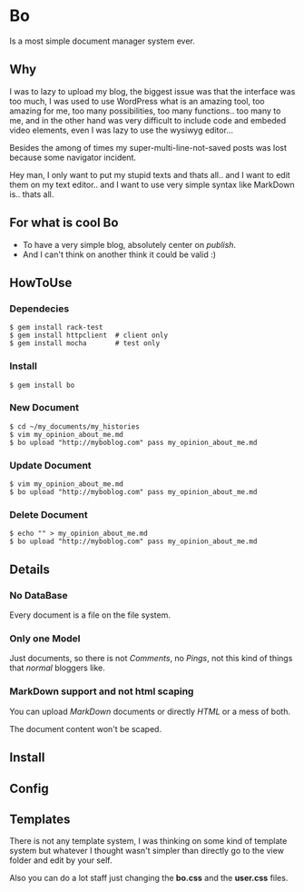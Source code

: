 Bo
===========

Is a most simple document manager system ever.

Why
-----------

I was to lazy to upload my blog, the biggest issue was that the interface was too much, I was used to use WordPress what is an amazing tool, too amazing for me, too many possibilities, too many functions.. too many to me, and in the other hand was very difficult to include code and embeded video elements, even I was lazy to use the wysiwyg editor... 

Besides the among of times my super-multi-line-not-saved posts was lost because some navigator incident.

Hey man, I only want to put my stupid texts and thats all.. and I want to edit them on my text editor.. and I want to use very simple syntax like MarkDown is.. thats all.


For what is cool Bo
-----------
* To have a very simple blog, absolutely center on *publish*.
* And I can't think on another think it could be valid :)

HowToUse
-----------

### Dependecies

    $ gem install rack-test
    $ gem install httpclient  # client only
    $ gem install mocha       # test only

### Install

    $ gem install bo

### New Document

    $ cd ~/my_documents/my_histories
    $ vim my_opinion_about_me.md
    $ bo upload "http://myboblog.com" pass my_opinion_about_me.md


### Update Document

    $ vim my_opinion_about_me.md
    $ bo upload "http://myboblog.com" pass my_opinion_about_me.md


### Delete Document

    $ echo "" > my_opinion_about_me.md
    $ bo upload "http://myboblog.com" pass my_opinion_about_me.md




Details
-----------

### No DataBase

Every document is a file on the file system.


### Only one Model

Just documents, so there is not _Comments_, no _Pings_, not this kind of things that _normal_ bloggers like.

### MarkDown support and not html scaping

You can upload _MarkDown_ documents or directly _HTML_ or a mess of both.

The document content won't be scaped.


Install
-----------


Config
-----------


Templates
-----------
There is not any template system, I was thinking on some kind of template system but whatever I thought wasn't simpler than directly go to the view folder and edit by your self.

Also you can do a lot staff just changing the **bo.css** and the **user.css** files.
